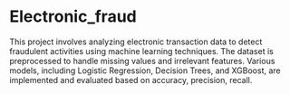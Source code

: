 # Electronic_fraud
This project involves analyzing electronic transaction data to detect fraudulent activities using machine learning techniques. The dataset is preprocessed to handle missing values and irrelevant features. Various models, including Logistic Regression, Decision Trees, and XGBoost, are implemented and evaluated based on accuracy, precision, recall.
